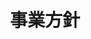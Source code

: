 ---
title: 事業方針
linkTitle: 事業方針
description: 我々のビジネスが向かうべき方向を説明します。
cascade:
  type: docs
menu:
  main:
    weight: 10
    name: 事業方針
    pre: '<i class="fas fa-compass"></i>'
---